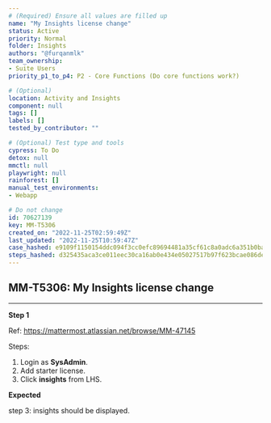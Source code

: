```yaml
---
# (Required) Ensure all values are filled up
name: "My Insights license change"
status: Active
priority: Normal
folder: Insights
authors: "@furqanmlk"
team_ownership: 
- Suite Users
priority_p1_to_p4: P2 - Core Functions (Do core functions work?)

# (Optional)
location: Activity and Insights
component: null
tags: []
labels: []
tested_by_contributor: ""

# (Optional) Test type and tools
cypress: To Do
detox: null
mmctl: null
playwright: null
rainforest: []
manual_test_environments:
- Webapp

# Do not change
id: 70627139
key: MM-T5306
created_on: "2022-11-25T02:59:49Z"
last_updated: "2022-11-25T10:59:47Z"
case_hashed: e9109f1150154ddc094f3cc0efc89694481a35cf61c8a0adc6a351b0bac0eb5c8899d52ceca19b9a6169a11df8c49a88
steps_hashed: d325435aca3ce011eec30ca16ab0e434e05027517b97f623bcae086de980174408bea49e1b836d3ffb2ffc1fd9c2722e
---
```


<!-- (Auto-generated) Based on frontmatter's "key" and "name" -->

## MM-T5306: My Insights license change

---

**Step 1**

Ref: <https://mattermost.atlassian.net/browse/MM-47145>

Steps:

1. Login as **SysAdmin**.
2. Add starter license.
3. Click **insights** from LHS.

**Expected**

step 3: insights should be displayed.
